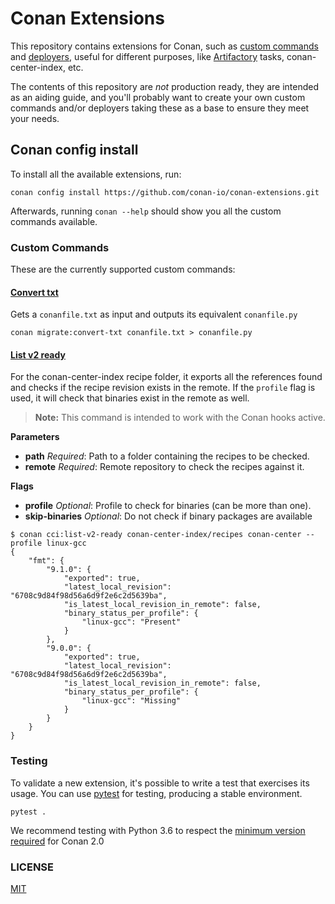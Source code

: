 # Conan Extensions
This repository contains extensions for Conan, such as [custom commands](https://docs.conan.io/2/reference/extensions/custom_commands.html)
and [deployers](https://docs.conan.io/2/reference/extensions/deployers.html),
useful for different purposes, like [Artifactory](https://jfrog.com/artifactory) tasks, conan-center-index, etc.

The contents of this repository are *not* production ready, they are intended as an aiding guide,
and you'll probably want to create your own custom commands and/or deployers taking these as a base to ensure they meet your needs.

## Conan config install

To install all the available extensions, run:

```
conan config install https://github.com/conan-io/conan-extensions.git
```

Afterwards, running `conan --help` should show you all the custom commands available.

### Custom Commands

These are the currently supported custom commands:

#### [Convert txt](extensions/commands/migrate/)

Gets a `conanfile.txt` as input and outputs its equivalent `conanfile.py`

```
conan migrate:convert-txt conanfile.txt > conanfile.py
```


#### [List v2 ready](extensions/commands/cci/cmd_list_v2_ready.py)

For the conan-center-index recipe folder, it exports all the references found and checks if the recipe revision exists in the remote. If the `profile` flag is used, it will check that binaries exist in the remote as well.

> **Note:** This command is intended to work with the Conan hooks active.

**Parameters**
- **path** _Required_: Path to a folder containing the recipes to be checked.
- **remote** _Required_: Remote repository to check the recipes against it.

**Flags**
- **profile** _Optional_: Profile to check for binaries (can be more than one).
- **skip-binaries** _Optional_: Do not check if binary packages are available

```
$ conan cci:list-v2-ready conan-center-index/recipes conan-center --profile linux-gcc
{
    "fmt": {
        "9.1.0": {
            "exported": true,
            "latest_local_revision": "6708c9d84f98d56a6d9f2e6c2d5639ba",
            "is_latest_local_revision_in_remote": false,
            "binary_status_per_profile": {
                "linux-gcc": "Present"
            }
        },
        "9.0.0": {
            "exported": true,
            "latest_local_revision": "6708c9d84f98d56a6d9f2e6c2d5639ba",
            "is_latest_local_revision_in_remote": false,
            "binary_status_per_profile": {
                "linux-gcc": "Missing"
            }
        }
    }
}
```

### Testing

To validate a new extension, it's possible to write a test that exercises its usage.
You can use [pytest](https://docs.pytest.org) for testing, producing a stable environment.

```
pytest .
```

We recommend testing with Python 3.6 to respect the [minimum version required](https://github.com/conan-io/tribe/blob/main/design/003-codebase-python.md) for Conan 2.0

### LICENSE

[MIT](LICENSE)
